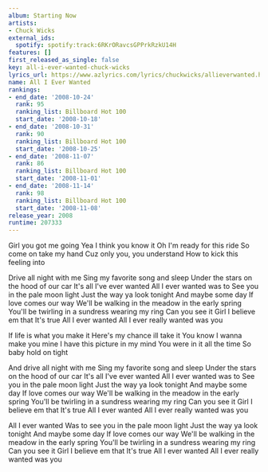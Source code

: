 ```yaml
---
album: Starting Now
artists:
- Chuck Wicks
external_ids:
  spotify: spotify:track:6RKrORavcsGPPrkRzkU14H
features: []
first_released_as_single: false
key: all-i-ever-wanted-chuck-wicks
lyrics_url: https://www.azlyrics.com/lyrics/chuckwicks/allieverwanted.html
name: All I Ever Wanted
rankings:
- end_date: '2008-10-24'
  rank: 95
  ranking_list: Billboard Hot 100
  start_date: '2008-10-18'
- end_date: '2008-10-31'
  rank: 90
  ranking_list: Billboard Hot 100
  start_date: '2008-10-25'
- end_date: '2008-11-07'
  rank: 86
  ranking_list: Billboard Hot 100
  start_date: '2008-11-01'
- end_date: '2008-11-14'
  rank: 98
  ranking_list: Billboard Hot 100
  start_date: '2008-11-08'
release_year: 2008
runtime: 207333
---
```

Girl you got me going
Yea I think you know it
Oh I'm ready for this ride
So come on take my hand
Cuz only you, you understand
How to kick this feeling into

Drive all night with me
Sing my favorite song and sleep
Under the stars on the hood of our car
It's all I've ever wanted
All I ever wanted was to
See you in the pale moon light
Just the way ya look tonight
And maybe some day
If love comes our way
We'll be walking in the meadow in the early spring
You'll be twirling in a sundress wearing my ring
Can you see it
Girl I believe em that
It's true
All I ever wanted
All I ever really wanted was you

If life is what you make it
Here's my chance ill take it
You know I wanna make you mine
I have this picture in my mind
You were in it all the time
So baby hold on tight

And drive all night with me
Sing my favorite song and sleep
Under the stars on the hood of our car
It's all I've ever wanted
All I ever wanted was to
See you in the pale moon light
Just the way ya look tonight
And maybe some day
If love comes our way
We'll be walking in the meadow in the early spring
You'll be twirling in a sundress wearing my ring
Can you see it
Girl I believe em that
It's true
All I ever wanted
All I ever really wanted was you

All I ever wanted
Was to see you in the pale moon light
Just the way ya look tonight
And maybe some day
If love comes our way
We'll be walking in the meadow in the early spring
You'll be twirling in a sundress wearing my ring
Can you see it
Girl I believe em that
It's true
All I ever wanted
All I ever really wanted was you
